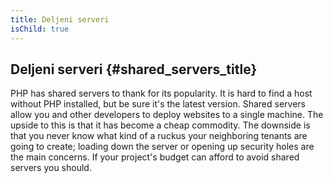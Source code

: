 ```yaml
---
title: Deljeni serveri
isChild: true
---
```


## Deljeni serveri {#shared_servers_title}

PHP has shared servers to thank for its popularity. It is hard to find a host without PHP installed, but be sure it's the latest version. Shared servers allow you and other developers to deploy websites to a single machine. The upside to this is that it has become a cheap commodity. The downside is that you never know what kind of a ruckus your neighboring tenants are going to create; loading down the server or opening up security holes are the main concerns. If your project's budget can afford to avoid shared servers you should.
